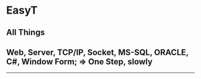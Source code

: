 # EasyT
All Things
---
## Web, Server, TCP/IP, Socket, MS-SQL, ORACLE, C#, Window Form; => One Step, slowly
---
